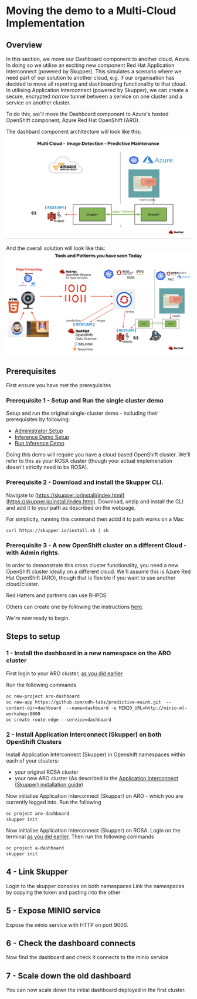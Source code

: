 # Moving the demo to a Multi-Cloud Implementation

## Overview

In this section, we move our Dashboard component to another cloud, Azure. In doing so we utilise an exciting new component Red Hat Application Interconnect (powered by Skupper).
This simulates a scenario where we need part of our solution to another cloud, e.g. if our organisation has decided to move all reporting and dashboarding functionality to that cloud.
In utilising Application Interconnect (powered by Skupper), we can create a secure, encrypted *narrow* tunnel between a service on one cluster and a service on another cluster.

To do this, we'll move the Dashboard component to Azure's hosted OpenShift component, Azure Red Hat OpenShift (ARO).

The dashbard component architecture will look like this:
![images/7-interconnect-setup/1-dashboard-aro-interconnect.png](images/7-interconnect-setup/1-dashboard-aro-interconnect.png) 

And the overall solution will look like this:
![images/7-interconnect-setup/2-overall-solution-dashboard-aro-interconnect.png](images/7-interconnect-setup/2-overall-solution-dashboard-aro-interconnect.png) 


## Prerequisites 
First ensure you have met the prerequisites

### Prerequisite 1 - Setup and Run the single cluster demo

Setup and run the original single-cluster demo - including their prerequisites by following:
- [Administrator Setup](https://github.com/odh-labs/predictive-maint/blob/main/docs/administrator-setup.md)
- [Inference Demo Setup](https://github.com/odh-labs/predictive-maint/blob/main/docs/image-detection-1-inference-demo-setup.md)
- [Run Inference Demo](https://github.com/odh-labs/predictive-maint/blob/main/docs/image-detection-2-inference-demo.md)

Doing this demo will require you have a cloud based OpenShift cluster. We'll refer to this as your ROSA cluster (though your actual implemenation doesn't strictly need to be ROSA).

### Prerequisite 2 - Download and install the Skupper CLI.

Navigate to [https://skupper.io/install/index.html](https://skupper.io/install/index.html). Download, unzip and install the CLI and add it to your path as described on the webpage.

For simplicity, running this command then addd it to path works on a Mac
```
curl https://skupper.io/install.sh | sh
```

### Prerequisite 3 - A new OpenShift cluster on a different Cloud - with Admin rights.

In order to demonstrate this cross cluster functionality, you need a new OpenShift cluster ideally on a different cloud. We'll assume this is Azure Red Hat OpenShift (ARO), though that is flexible if you want to use another cloud/cluster.

Red Hatters and partners can use RHPDS. 

Others can create one by following the instructions [here](http:/try.openshift.com).

We're now ready to begin. 

## Steps to setup

### 1 - Install the dashboard in a new namespace on the ARO cluster

First login to your ARO cluster, [as you did earlier](https://github.com/odh-labs/predictive-maint/blob/main/docs/image-detection-1-inference-demo-setup.md#login-to-your-openshift-cluster-using-both-browser-and-terminal)

Run the following commands
```
oc new-project aro-dashboard
oc new-app https://github.com/odh-labs/predictive-maint.git  --context-dir=dashboard  --name=dashboard -e MINIO_URL=http://minio-ml-workshop:9000
oc create route edge --service=dashboard
```

### 2 - Install Application Interconnect (Skupper) on both OpenShift Clusters
Install Application Interconnect (Skupper) in Openshift namespaces within each of your clusters:
- your original ROSA cluster
- your new ARO cluster
(As described in the [Application Interconnect (Skupper) installation guide](https://skupper.io/start/index.html))

Now initialise Application Interconnect (Skupper) on ARO - which you are currently logged into. Run the following
```
oc project aro-dashboard
skupper init
```

Now initialise Application Interconnect (Skupper) on ROSA. Login on the terminal [as you did earlier](https://github.com/odh-labs/predictive-maint/blob/main/docs/image-detection-1-inference-demo-setup.md#login-to-your-openshift-cluster-using-both-browser-and-terminal). Then run the following commands
```
oc project a-dashboard
skupper init
```


## 4 - Link Skupper

Login to the skupper consoles on both namespaces
Link the namespaces by copying the token and pasting into the other

## 5 - Expose MINIO service

Expose the minio service with HTTP on port 9000.


## 6 - Check the dashboard connects

Now find the dashboard and check it connects to the minio service

## 7 - Scale down the old dashboard

You can now scale down the initial dashboard deployed in the first cluster.
